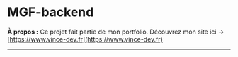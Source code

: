 # MGF-backend

**À propos :** Ce projet fait partie de mon portfolio. Découvrez mon site ici → [https://www.vince-dev.fr](https://www.vince-dev.fr)

---
